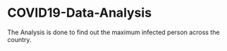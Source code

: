 # COVID19-Data-Analysis
The Analysis is done to find out the maximum infected person across the country.
